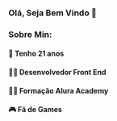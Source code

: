 ### Olá, Seja Bem Vindo 👋
### Sobre Min:
#### 🥳 Tenho 21 anos
#### 👨‍🎓 Desenvolvedor Front End
#### 👨‍🎓 Formação Alura Academy
#### 🎮 Fã de Games 
